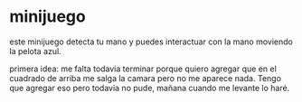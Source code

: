 # minijuego
 este minijuego detecta tu mano y puedes interactuar con la mano moviendo la pelota azul.
 
 primera idea: me falta todavia terminar porque quiero agregar que en el cuadrado de arriba me salga la camara pero no me aparece nada. Tengo que agregar eso pero todavia no pude, mañana cuando me levante lo haré.